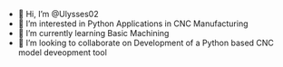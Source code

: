 - 👋 Hi, I’m @Ulysses02
- 👀 I’m interested in Python Applications in CNC Manufacturing
- 🌱 I’m currently learning Basic Machining
- 💞️ I’m looking to collaborate on Development of a Python based CNC model deveopment tool
